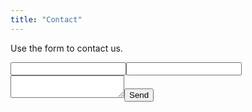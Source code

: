 ```yaml
---
title: "Contact"
---
```

<p>Use the form to contact us.</p>
<form action="{{ .Site.Params.formspree }}" method="POST"><input name="name"><input name="_replyto"><textarea name="message"></textarea><button type="submit">Send</button></form>
